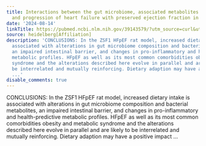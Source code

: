 ```yaml
---
title: Interactions between the gut microbiome, associated metabolites and the manifestation
  and progression of heart failure with preserved ejection fraction in ZSF1 rats
date: '2024-08-14'
linkTitle: https://pubmed.ncbi.nlm.nih.gov/39143579/?utm_source=curl&utm_medium=rss&utm_campaign=pubmed-2&utm_content=1FakS-2QOkCT8HsMOQP1bCRQ4YzyumYOmxmF0moLsQ3dFB1E9V&fc=20220326224207&ff=20240815181506&v=2.18.0.post9+e462414
source: heidelberg[Affiliation]
description: 'CONCLUSIONS: In the ZSF1 HFpEF rat model, increased dietary intake is
  associated with alterations in gut microbiome composition and bacterial metabolites,
  an impaired intestinal barrier, and changes in pro-inflammatory and health-predictive
  metabolic profiles. HFpEF as well as its most common comorbidities obesity and metabolic
  syndrome and the alterations described here evolve in parallel and are likely to
  be interrelated and mutually reinforcing. Dietary adaption may have a positive impact
  ...'
disable_comments: true
---
```

CONCLUSIONS: In the ZSF1 HFpEF rat model, increased dietary intake is associated with alterations in gut microbiome composition and bacterial metabolites, an impaired intestinal barrier, and changes in pro-inflammatory and health-predictive metabolic profiles. HFpEF as well as its most common comorbidities obesity and metabolic syndrome and the alterations described here evolve in parallel and are likely to be interrelated and mutually reinforcing. Dietary adaption may have a positive impact ...